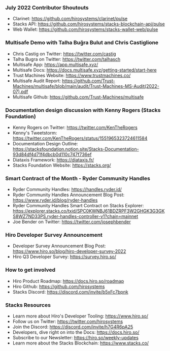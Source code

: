 
### July 2022 Contributor Shoutouts
- Clarinet: https://github.com/hirosystems/clarinet/pulse
- Stacks API: https://github.com/hirosystems/stacks-blockchain-api/pulse
- Web Wallet: https://github.com/hirosystems/stacks-wallet-web/pulse

### Multisafe Demo with Talha Buğra Bulut and Chris Castiglione
- Chris Castig on Twitter: https://twitter.com/castig
- Talha Bugra on Twitter: https://twitter.com/talhasch
- Multisafe App: https://app.multisafe.xyz/
- Multisafe Docs: https://docs.multisafe.xyz/getting-started/start-here
- Trust Machines Website: https://www.trustmachines.co/
- Multisafe Audit Report: https://github.com/Trust-Machines/multisafe/blob/main/audit/Trust-Machines-MS-Audit(2022-07).pdf
- Multisafe Github: https://github.com/Trust-Machines/multisafe

### Documentation design discussion with Kenny Rogers (Stacks Foundation)
- Kenny Rogers on Twitter: https://twitter.com/KenTheRogers
- Kenny's Tweetstorm: https://twitter.com/KenTheRogers/status/1551965323724611584
- Documentation Design Outline: https://stacksfoundation.notion.site/Stacks-Documentation-93d84df4d71f4dbcb0d110c747f736ef
- Diataxis Framework: https://diataxis.fr/
- Stacks Foundation Website: https://stacks.org/

### Smart Contract of the Month - Ryder Community Handles
- Ryder Community Handles: https://handles.ryder.id/
- Ryder Community Handles Announcement Blog Post: https://www.ryder.id/blog/ryder-handles
- Ryder Community Handles Smart Contract on Stacks Explorer: https://explorer.stacks.co/txid/SPC0KWNBJ61BDZRPF3W2GHGK3G3GKS8WZ7ND33PS.ryder-handles-controller-v1?chain=mainnet
- Joe Bender on Twitter: https://twitter.com/josephbender

### Hiro Developer Survey Announcement
- Developer Survey Announcement Blog Post: https://www.hiro.so/blog/hiro-developer-survey-2022
- Hiro Q3 Developer Survey: https://survey.hiro.so/

### How to get involved
- Hiro Product Roadmap: https://docs.hiro.so/roadmap
- Hiro Github: https://github.com/hirosystems
- Stacks Discord: https://discord.com/invite/b5xFc7bpnk

### Stacks Resources
- Learn more about Hiro's Developer Tooling: https://www.hiro.so/
- Follow us on Twitter: https://twitter.com/hirosystems
- Join the Discord: https://discord.com/invite/h7G4R6pA25
- Developers, dive right on into the Docs: https://docs.hiro.so/
- Subscribe to our Newsletter: https://hiro.so/weekly-updates
- Learn more about the Stacks Blockchain: https://www.stacks.co/
